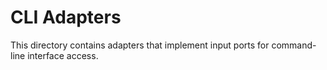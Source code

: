 # CLI Adapters

This directory contains adapters that implement input ports for command-line interface access.